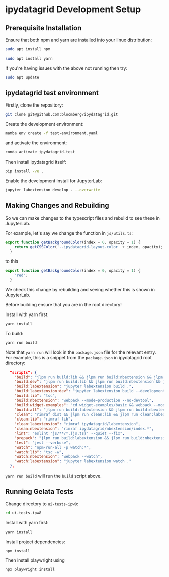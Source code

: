 # ipydatagrid Development Setup

## Prerequisite Installation

Ensure that both npm and yarn are installed into your linux distribution:

```bash
sudo apt install npm
```

```bash
sudo apt install yarn
```

If you're having issues with the above not running then try:

```bash
sudo apt update
```

## ipydatagrid test environment

Firstly, clone the repository:

```bash
git clone git@github.com:bloomberg/ipydatagrid.git
```

Create the development environment:

```bash
mamba env create -f test-environment.yaml
```

and activate the environment:

```bash
conda activate ipydatagrid-test
```

Then install ipydatagrid itself:

```bash
pip install -ve .
```

Enable the development install for JupyterLab:

```bash
jupyter labextension develop . --overwrite
```

## Making Changes and Rebuilding

So we can make changes to the typescript files and rebuild to see these
in JupyterLab.

For example, let's say we change the function in `js/utils.ts`:

```typescript
export function getBackgroundColor(index = 0, opacity = 1) {
    return getCSSColor('--ipydatagrid-layout-color' + index, opacity);
  }
```

to this 

```typescript
export function getBackgroundColor(index = 0, opacity = 1) {
    "red";
  }
```

We check this change by rebuilding and seeing whether this is shown in JupyterLab.

Before building ensure that you are in the root directory!

Install with yarn first:

```bash
yarn install
```

To build:

```bash
yarn run build
```

Note that `yarn run` will look in the `package.json` file for the relevant entry.
For example, this is a snippet from the `package.json` in ipydatagrid root directory:

```json
  "scripts": {
    "build": "jlpm run build:lib && jlpm run build:nbextension && jlpm run build:labextension",
    "build:dev": "jlpm run build:lib && jlpm run build:nbextension && jlpm run build:labextension:dev",
    "build:labextension": "jupyter labextension build .",
    "build:labextension:dev": "jupyter labextension build --development True .",
    "build:lib": "tsc",
    "build:nbextension": "webpack --mode=production --no-devtool",
    "build:widget-examples": "cd widget-examples/basic && webpack --mode=production",
    "build:all": "jlpm run build:labextension && jlpm run build:nbextension && jlpm run build:widget-examples",
    "clean": "rimraf dist && jlpm run clean:lib && jlpm run clean:labextension && jlpm run clean:nbextension",
    "clean:lib": "rimraf lib",
    "clean:labextension": "rimraf ipydatagrid/labextension",
    "clean:nbextension": "rimraf ipydatagrid/nbextension/index.*",
    "lint": "eslint 'js/**/*.{js,ts}' --quiet --fix",
    "prepack": "jlpm run build:labextension && jlpm run build:nbextension",
    "test": "jest --verbose",
    "watch": "npm-run-all -p watch:*",
    "watch:lib": "tsc -w",
    "watch:nbextension": "webpack --watch",
    "watch:labextension": "jupyter labextension watch ."
  },
```

`yarn run build` will run the `build` script above.

## Running Gelata Tests

Change directory to `ui-tests-ipw8`:

```bash
cd ui-tests-ipw8
```

Install with yarn first:

```bash
yarn install
```

Install project dependencies:

```bash
npm install
```

Then install playwright using

```bash
npx playwright install
```


